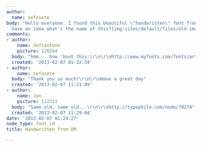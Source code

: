```yaml
---
author:
  name: sefosete
body: "Hello everyone. I found this beautiful \"handwritten\" font from the DM catalogue.\r\n\r\nSomeone
  have an idea what's the name of this?[img:sites/default/files/old-images/dm1_5262.jpg]"
comments:
- author:
    name: defiantone
    picture: 126244
  body: "hmm... how 'bout this:\r\n\r\nhttp://www.myfonts.com/fonts/artistofdesign/az-cut-script/"
  created: '2013-02-07 01:32:34'
- author:
    name: sefosete
  body: "Thank you so much!\r\n\r\nHave a great day"
  created: '2013-02-07 11:21:09'
- author:
    name: Jan
    picture: 112311
  body: "Same old, same old...\r\n\r\nhttp://typophile.com/node/70274"
  created: '2013-02-07 11:29:04'
date: '2013-02-07 01:24:27'
node_type: font_id
title: Handwritten from DM

---
```

